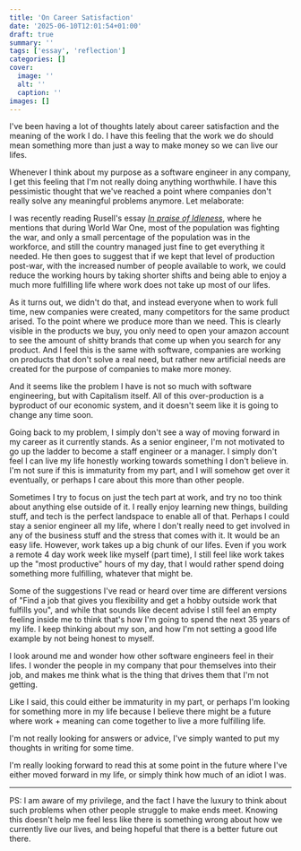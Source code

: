 ```yaml
---
title: 'On Career Satisfaction'
date: '2025-06-10T12:01:54+01:00'
draft: true 
summary: ''
tags: ['essay', 'reflection']
categories: []
cover:
  image: ''
  alt: ''
  caption: ''
images: []
---
```


I've been having a lot of thoughts lately about career satisfaction and the meaning of the work I do. I have this feeling that the work we do should mean something more than just a way to make money so we can live our lifes.

Whenever I think about my purpose as a software engineer in any company, I get this feeling that I'm not really doing anything worthwhile. I have this pessimistic thought that we've reached a point where companies don't really solve any meaningful problems anymore. Let melaborate:

I was recently reading Rusell's essay *[In praise of Idleness](https://harpers.org/archive/1932/10/in-praise-of-idleness/)*, where he mentions that during World War One, most of the population was fighting the war, and only a small percentage of the population was in the workforce, and still the country managed just fine to get everything it needed. He then goes to suggest that if we kept that level of production post-war, with the increased number of people available to work, we could reduce the working hours by taking shorter shifts and being able to enjoy a much more fulfilling life where work does not take up most of our lifes.

As it turns out, we didn't do that, and instead everyone when to work full time, new companies were created, many competitors for the same product arised. To the point where we produce more than we need. This is clearly visible in the products we buy, you only need to open your amazon account to see the amount of shitty brands that come up when you search for any product. And I feel this is the same with software, companies are working on products that don't solve a real need, but rather new artificial needs are created for the purpose of companies to make more money.

And it seems like the problem I have is not so much with software engineering, but with Capitalism itself. All of this over-production is a byproduct of our economic system, and it doesn't seem like it is going to change any time soon.

Going back to my problem, I simply don't see a way of moving forward in my career as it currently stands. As a senior engineer, I'm not motivated to go up the ladder to become a staff engineer or a manager. I simply don't feel I can live my life honestly working towards something I don't believe in. I'm not sure if this is immaturity from my part, and I will somehow get over it eventually, or perhaps I care about this more than other people.

Sometimes I try to focus on just the tech part at work, and try no too think about anything else outside of it. I really enjoy learning new things, building stuff, and tech is the perfect landspace to enable all of that. Perhaps I could stay a senior engineer all my life, where I don't really need to get involved in any of the business stuff and the stress that comes with it. It would be an easy life. However, work takes up a big chunk of our lifes. Even if you work a remote 4 day work week like myself (part time), I still feel like work takes up the "most productive" hours of my day, that I would rather spend doing something more fulfilling, whatever that might be.

Some of the suggestions I've read or heard over time are different versions of "Find a job that gives you flexibility and get a hobby outside work that fulfills you", and while that sounds like decent advise I still feel an empty feeling inside me to think that's how I'm going to spend the next 35 years of my life. I keep thinking about my son, and how I'm not setting a good life example by not being honest to myself.

I look around me and wonder how other software engineers feel in their lifes. I wonder the people in my company that pour themselves into their job, and makes me think what is the thing that drives them that I'm not getting.

Like I said, this could either be immaturity in my part, or perhaps I'm looking for something more in my life because I believe there might be a future where work + meaning can come together to live a more fulfilling life.

I'm not really looking for answers or advice, I've simply wanted to put my thoughts in writing for some time.

I'm really looking forward to read this at some point in the future where I've either moved forward in my life, or simply think how much of an idiot I was.


---

PS: I am aware of my privilege, and the fact I have the luxury to think about such problems when other people struggle to make ends meet. Knowing this doesn't help me feel less like there is something wrong about how we currently live our lives, and being hopeful that there is a better future out there.
